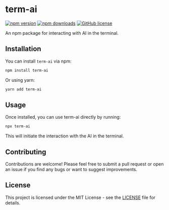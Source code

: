 # term-ai

[![npm version](https://img.shields.io/npm/v/term-ai.svg?style=flat-square)](https://www.npmjs.com/package/term-ai)
[![npm downloads](https://img.shields.io/npm/dm/term-ai.svg?style=flat-square)](https://www.npmjs.com/package/term-ai)
[![GitHub license](https://img.shields.io/github/license/nithin-sivakumar/term-ai.svg?style=flat-square)](https://github.com/nithin-sivakumar/term-ai/blob/main/LICENSE)

An npm package for interacting with AI in the terminal.

## Installation

You can install `term-ai` via npm:

```bash
npm install term-ai
```

Or using yarn:

```bash
yarn add term-ai
```

## Usage

Once installed, you can use term-ai directly by running:

```bash
npx term-ai
```

This will initiate the interaction with the AI in the terminal.

<!-- ## Configuration

`term-ai` supports the following configuration options:

- TBD -->

## Contributing

Contributions are welcome! Please feel free to submit a pull request or open an issue if you find any bugs or want to suggest improvements.

## License

This project is licensed under the MIT License - see the [LICENSE](LICENSE) file for details.

